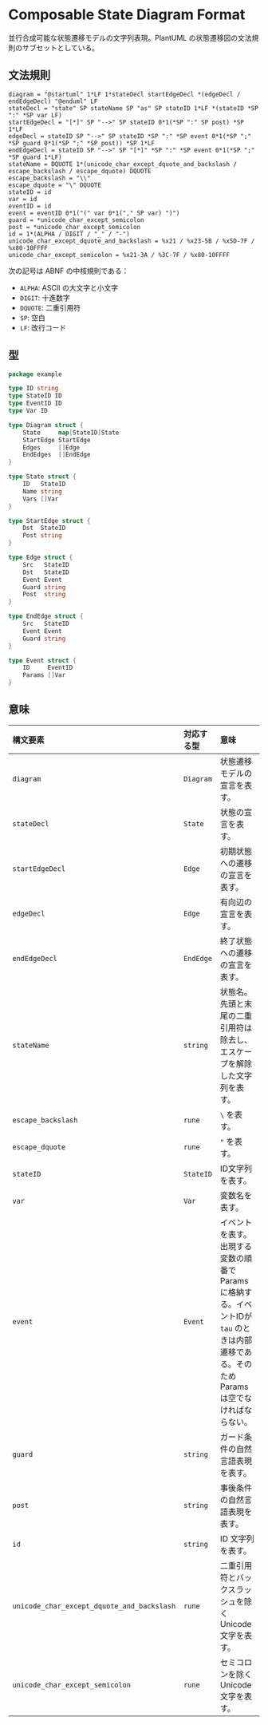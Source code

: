 Composable State Diagram Format
===============================
並行合成可能な状態遷移モデルの文字列表現。PlantUML の状態遷移図の文法規則のサブセットとしている。


文法規則
--------
```abnf
diagram = "@startuml" 1*LF 1*stateDecl startEdgeDecl *(edgeDecl / endEdgeDecl) "@enduml" LF
stateDecl = "state" SP stateName SP "as" SP stateID 1*LF *(stateID *SP ":" *SP var LF)
startEdgeDecl = "[*]" SP "-->" SP stateID 0*1(*SP ":" SP post) *SP 1*LF
edgeDecl = stateID SP "-->" SP stateID *SP ":" *SP event 0*1(*SP ";" *SP guard 0*1(*SP ";" *SP post)) *SP 1*LF
endEdgeDecl = stateID SP "-->" SP "[*]" *SP ":" *SP event 0*1(*SP ";" *SP guard 1*LF)
stateName = DQUOTE 1*(unicode_char_except_dquote_and_backslash / escape_backslash / escape_dquote) DQUOTE
escape_backslash = "\\"
escape_dquote = "\" DQUOTE
stateID = id
var = id
eventID = id
event = eventID 0*1("(" var 0*1("," SP var) ")")
guard = *unicode_char_except_semicolon
post = *unicode_char_except_semicolon
id = 1*(ALPHA / DIGIT / "_" / "-")
unicode_char_except_dquote_and_backslash = %x21 / %x23-5B / %x5D-7F / %x80-10FFFF
unicode_char_except_semicolon = %x21-3A / %3C-7F / %x80-10FFFF
```

次の記号は ABNF の中核規則である：

* `ALPHA`: ASCII の大文字と小文字
* `DIGIT`: 十進数字
* `DQUOTE`: 二重引用符
* `SP`: 空白
* `LF`: 改行コード


型
--

```go
package example

type ID string
type StateID ID
type EventID ID
type Var ID

type Diagram struct {
	State     map[StateID]State
	StartEdge StartEdge
	Edges     []Edge
	EndEdges  []EndEdge
}

type State struct {
	ID   StateID
	Name string
	Vars []Var
}

type StartEdge struct {
    Dst  StateID
    Post string
}

type Edge struct {
	Src   StateID
	Dst   StateID
	Event Event
	Guard string
	Post  string
}

type EndEdge struct {
    Src   StateID
    Event Event
    Guard string
}

type Event struct {
	ID     EventID
	Params []Var
}
```


意味
----
| 構文要素                                       | 対応する型     | 意味                                                                                 |
|:-------------------------------------------|:----------|:-----------------------------------------------------------------------------------|
| `diagram`                                  | `Diagram` | 状態遷移モデルの宣言を表す。                                                                     |
| `stateDecl`                                | `State`   | 状態の宣言を表す。                                                                          |
| `startEdgeDecl`                            | `Edge`    | 初期状態への遷移の宣言を表す。                                                                    |
| `edgeDecl`                                 | `Edge`    | 有向辺の宣言を表す。                                                                         |
| `endEdgeDecl`                              | `EndEdge` | 終了状態への遷移の宣言を表す。                                                                    |
| `stateName`                                | `string`  | 状態名。先頭と末尾の二重引用符は除去し、エスケープを解除した文字列を表す。                                              |
| `escape_backslash`                         | `rune`    | `\` を表す。                                                                           |
| `escape_dquote`                            | `rune`    | `"` を表す。                                                                           |
| `stateID`                                  | `StateID` | ID文字列を表す。                                                                          |
| `var`                                      | `Var`     | 変数名を表す。                                                                            |
| `event`                                    | `Event`   | イベントを表す。出現する変数の順番で Params に格納する。イベントIDが `tau` のときは内部遷移である。そのため Params は空でなければならない。 |
| `guard`                                    | `string`  | ガード条件の自然言語表現を表す。                                                                   |
| `post`                                     | `string`  | 事後条件の自然言語表現を表す。                                                                    |
| `id`                                       | `string`  | ID 文字列を表す。                                                                         |
| `unicode_char_except_dquote_and_backslash` | `rune`    | 二重引用符とバックスラッシュを除くUnicode文字を表す。                                                     |
| `unicode_char_except_semicolon`            | `rune`    | セミコロンを除くUnicode文字を表す。                                                              |
